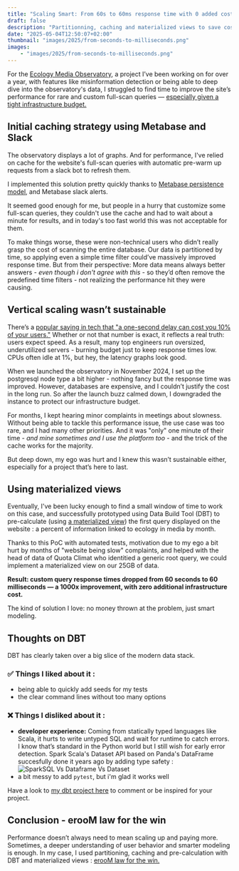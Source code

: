 ```yaml
---
title: "Scaling Smart: From 60s to 60ms response time with 0 added costs"
draft: false
description: "Partitionning, caching and materialized views to save cost and improve performance on custom full-scan SQL queries"
date: "2025-05-04T12:50:07+02:00"
thumbnail: "images/2025/from-seconds-to-milliseconds.png"
images:
    - "images/2025/from-seconds-to-milliseconds.png"
---
```


For the [Ecology Media Observatory](https://observatoiremediaecologie.fr/), a project I’ve been working on for over a year, with features like misinformation detection or being able to deep dive into the observatory's data, I struggled to find time to improve the site’s performance for rare and custom full-scan queries — [especially given a tight infrastructure budget.](https://www.epauler.fr/article/2025/blog-observatoire-des-medias-scaleway/)


## Initial caching strategy using Metabase and Slack
The observatory displays a lot of graphs. And for performance, I've relied on cache for the website's full-scan queries with automatic pre-warm up requests from a slack bot to refresh them.

I implemented this solution pretty quickly thanks to [Metabase persistence model](https://www.metabase.com/docs/latest/data-modeling/model-persistence), and Metabase slack alerts.

It seemed good enough for me, but people in a hurry that customize some full-scan queries, they couldn't use the cache and had to wait about a minute for results, and in today's too fast world this was not acceptable for them. 

To make things worse, these were non-technical users who didn’t really grasp the cost of scanning the entire database. Our data is partitioned by time, so applying even a simple time filter could’ve massively improved response time. But from their perspective: More data means always better answers *- even though i don't agree with this -* so they’d often remove the predefined time filters - not realizing the performance hit they were causing.

## Vertical scaling wasn’t sustainable
There’s a [popular saying in tech that "a one-second delay can cost you 10% of your users."](https://research.google/blog/speed-matters/) Whether or not that number is exact, it reflects a real truth: users expect speed. As a result, many top engineers run oversized, underutilized servers - burning budget just to keep response times low. CPUs often idle at 1%, but hey, the latency graphs look good.

When we launched the observatory in November 2024, I set up the postgresql node type a bit higher - nothing fancy but the response time was improved. However, databases are expensive, and I couldn’t justify the cost in the long run. So after the launch buzz calmed down, I downgraded the instance to protect our infrastructure budget.

For months, I kept hearing minor complaints in meetings about slowness. Without being able to tackle this performance issue, the use case was too rare, and I had many other priorities. And it was "only" one minute of their time *- and mine sometimes and I use the platform too -* and the trick of the cache works for the majority.

But deep down, my ego was hurt and I knew this wasn’t sustainable either, especially for a project that’s here to last.

## Using materialized views
Eventually, I've been lucky enough to find a small window of time to work on this case, and successfully prototyped using Data Build Tool (DBT) to pre-calculate (using [a materialized view](https://docs.getdbt.com/docs/build/materializations#materialized-view)) the first query displayed on the website : a percent of information linked to ecology in media by month.

Thanks to this PoC with automated tests, motivation due to my ego a bit hurt by months of "website being slow" complaints, and helped with the head of data of Quota Climat who identitied a generic root query, we could implement a materialized view on our 25GB of data.

**Result: custom query response times dropped from 60 seconds to 60 milliseconds — a 1000x improvement, with zero additional infrastructure cost.** 

The kind of solution I love: no money thrown at the problem, just smart modeling.

## Thoughts on DBT
DBT has clearly taken over a big slice of the modern data stack.

### ✅ Things I liked about it :
* being able to quickly add seeds for my tests
* the clear command lines without too many options

### ❌ Things I disliked about it :
* **developer experience:** Coming from statically typed languages like Scala, it hurts to write untyped SQL and wait for runtime to catch errors. I know that’s standard in the Python world but I still wish for early error detection. Spark Scala's Dataset API based on Panda's DataFrame succesfully done it years ago by adding type safety :
![SparkSQL Vs Dataframe Vs Dataset](https://www.java-success.com/wp-content/uploads/2018/08/Screen-Shot-2022-02-09-at-9.35.08-pm.png)
* a bit messy to add `pytest`, but i'm glad it works well

Have a look to [my dbt project here](https://github.com/dataforgoodfr/quotaclimat/tree/main/my_dbt_project) to comment or be inspired for your project.

## Conclusion - erooM law for the win
Performance doesn’t always need to mean scaling up and paying more. Sometimes, a deeper understanding of user behavior and smarter modeling is enough. In my case, I used partitioning, caching and pre-calculation with DBT and materialized views : [erooM law for the win.](https://blog.octo.com/la-loi-de-moore-est-morte-et-c%27est-une-bonne-nouvelle)
